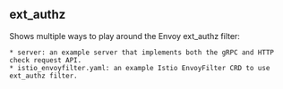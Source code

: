 ## ext_authz

Shows multiple ways to play around the Envoy ext_authz filter:

    * server: an example server that implements both the gRPC and HTTP check request API.
    * istio_envoyfilter.yaml: an example Istio EnvoyFilter CRD to use ext_authz filter.
